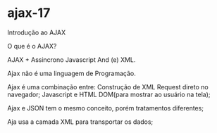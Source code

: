 # ajax-17
Introdução ao AJAX

O que é o AJAX?

AJAX + Assincrono Javascript And (e) XML.

Ajax não é uma linguagem de Programação.

Ajax é uma combinação entre:
Construção de XML Request direto no navegador;
Javascript e HTML DOM(para mostrar ao usuário na tela);

Ajax e JSON tem o mesmo conceito, porém tratamentos diferentes;

Aja usa a camada XML para transportar os dados;

